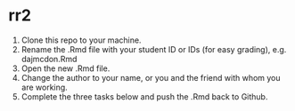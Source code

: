 # rr2

1. Clone this repo to your machine.
2. Rename the .Rmd file with your student ID or IDs (for easy grading), e.g. dajmcdon.Rmd
2. Open the new .Rmd file.
1. Change the author to your name, or you and the friend with whom you are working.
3. Complete the three tasks below and push the .Rmd back to Github.
